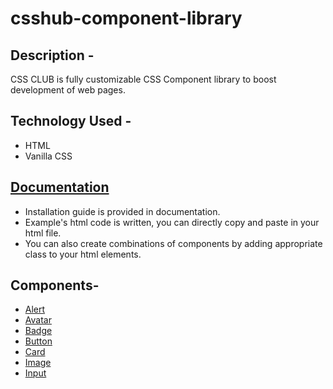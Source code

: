 # csshub-component-library

## Description -

CSS CLUB is fully customizable CSS Component library to boost development of web pages.

## Technology Used -

- HTML
- Vanilla CSS

## [Documentation](https://css-club.netlify.app/documentation/doc.html)

- Installation guide is provided in documentation.
- Example's html code is written, you can directly copy and paste in your html file.
- You can also create combinations of components by adding appropriate class to your html elements.

## Components-

- [Alert](https://css-club.netlify.app/documentation/doc.html#alert)
- [Avatar](https://css-club.netlify.app/documentation/doc.html#avatar)
- [Badge](https://css-club.netlify.app/documentation/doc.html#badge)
- [Button](https://css-club.netlify.app/documentation/doc.html#buttons)
- [Card](https://css-club.netlify.app/documentation/doc.html#cards)
- [Image](https://css-club.netlify.app/documentation/doc.html#images)
- [Input](https://css-club.netlify.app/documentation/doc.html#input)
